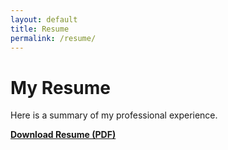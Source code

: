 ```yaml
---
layout: default
title: Resume
permalink: /resume/
---
```

# My Resume

Here is a summary of my professional experience.

**[Download Resume (PDF)](/assets/resume.pdf)**
